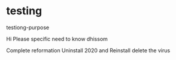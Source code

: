 # testing
testiong-purpose

Hi Please specific need to know dhissom

Complete reformation
Uninstall 2020 and Reinstall delete the virus
